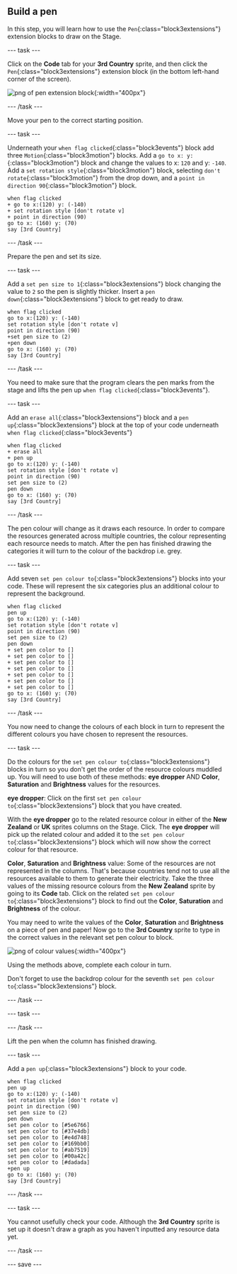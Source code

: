 ## Build a pen

In this step, you will learn how to use the `Pen`{:class="block3extensions"} extension blocks to draw on the Stage.

--- task ---

Click on the **Code** tab for your **3rd Country** sprite, and then click the `Pen`{:class="block3extensions"} extension block (in the bottom left-hand corner of the screen).

![png of pen extension block](images/pen-extension.png){:width="400px"}

--- /task ---

Move your pen to the correct starting position.

--- task ---

Underneath your `when flag clicked`{:class="block3events"} block add three `Motion`{:class="block3motion"} blocks. Add a `go to x: y:`{:class="block3motion"} block and change the values to x: `120` and y: `-140`. Add a `set rotation style`{:class="block3motion"} block, selecting `don't rotate`{:class="block3motion"} from the drop down, and a `point in direction 90`{:class="block3motion"} block.

```blocks3
when flag clicked
+ go to x:(120) y: (-140)
+ set rotation style [don't rotate v]
+ point in direction (90)
go to x: (160) y: (70)
say [3rd Country]
```

--- /task ---

Prepare the pen and set its size.

--- task ---

Add a `set pen size to 1`{:class="block3extensions"} block changing the value to `2` so the pen is slightly thicker. Insert a `pen down`{:class="block3extensions"} block to get ready to draw.

```blocks3
when flag clicked
go to x:(120) y: (-140)
set rotation style [don't rotate v]
point in direction (90)
+set pen size to (2)
+pen down
go to x: (160) y: (70)
say [3rd Country]
```

--- /task ---

You need to make sure that the program clears the pen marks from the stage and lifts the pen up `when flag clicked`{:class="block3events"}.

--- task ---

Add an `erase all`{:class="block3extensions"} block and a `pen up`{:class="block3extensions"} block at the top of your code underneath `when flag clicked`{:class="block3events"}

```blocks3
when flag clicked
+ erase all
+ pen up
go to x:(120) y: (-140)
set rotation style [don't rotate v]
point in direction (90)
set pen size to (2)
pen down
go to x: (160) y: (70)
say [3rd Country]
```

--- /task ---

The pen colour will change as it draws each resource. In order to compare the resources generated across multiple countries, the colour representing each resource needs to match. After the pen has finished drawing the categories it will turn to the colour of the backdrop i.e. grey.

--- task ---

Add seven `set pen colour to`{:class="block3extensions"} blocks into your code. These will represent the six categories plus an additional colour to represent the background.

```blocks3
when flag clicked
pen up
go to x:(120) y: (-140)
set rotation style [don't rotate v]
point in direction (90)
set pen size to (2)
pen down
+ set pen color to []
+ set pen color to []
+ set pen color to []
+ set pen color to []
+ set pen color to []
+ set pen color to []
+ set pen color to []
go to x: (160) y: (70)
say [3rd Country]
```

--- /task ---

You now need to change the colours of each block in turn to represent the different colours you have chosen to represent the resources. 

--- task ---

Do the colours for the `set pen colour to`{:class="block3extensions"} blocks in turn so you don't get the order of the resource colours muddled up. You will need to use both of these methods: **eye dropper** AND **Color**, **Saturation** and **Brightness** values for the resources. 

**eye dropper**:
Click on the first `set pen colour to`{:class="block3extensions"} block that you have created. 

With the **eye dropper** go to the related resource colour in either of the **New Zealand** or **UK** sprites columns on the Stage. Click. The **eye dropper** will pick up the related colour and added it to  the `set pen colour to`{:class="block3extensions"} block which will now show the correct colour for that resource. 

**Color**, **Saturation** and **Brightness** value:
Some of the resources are not represented in the columns. That's because countries tend not to use all the resources available to them to generate their electricity. Take the three values of the missing resource colours from the **New Zealand** sprite by going to its **Code** tab. Click on the related `set pen colour to`{:class="block3extensions"} block to find out the **Color**, **Saturation** and **Brightness** of the colour.

You may need to write the values of the  **Color**, **Saturation** and **Brightness** on a piece of pen and paper! Now go to the **3rd Country** sprite to type in the correct values in the relevant set pen colour to block.

![png of colour values](images/electricity-colour-values.png){:width="400px"}

Using the methods above, complete each colour in turn.

Don't forget to use the backdrop colour for the seventh `set pen colour to`{:class="block3extensions"} block.

--- /task ---

--- task ---



--- /task ---

Lift the pen when the column has finished drawing.

--- task ---

Add a `pen up`{:class="block3extensions"} block to your code.

```blocks3
when flag clicked
pen up
go to x:(120) y: (-140)
set rotation style [don't rotate v]
point in direction (90)
set pen size to (2)
pen down
set pen color to [#5e6766]
set pen color to [#37e4db]
set pen color to [#e4d748]
set pen color to [#169bb0]
set pen color to [#ab7519]
set pen color to [#00a42c]
set pen color to [#dadada]
+pen up
go to x: (160) y: (70)
say [3rd Country]
```

--- /task ---

--- task ---

You cannot usefully check your code. Although the **3rd Country** sprite is set up it doesn't draw a graph as you haven't inputted any resource data yet.

--- /task ---

--- save ---
